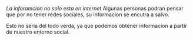 *La inforamcion no solo esta en internet*
Algunas personas podran pensar que por no tener redes sociales, su informacion se encutra a salvo.

Esto no seria del todo verda, ya que podemos obtener informacion a partir de nuestro entorno social.